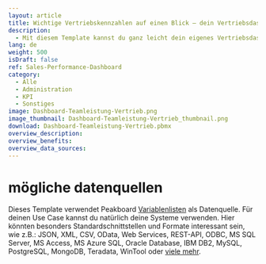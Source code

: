 ```yaml
---
layout: article
title: Wichtige Vertriebskennzahlen auf einen Blick – dein Vertriebsdashboard
description: 
  - Mit diesem Template kannst du ganz leicht dein eigenes Vertriebsdashboard bauen. Neben ihrem Namen und einem persönlichen Foto sehen deine Vertriebsmitarbeiter so wichtige Kennzahlen wie Ziele, Umsätze sowie das Delta daraus. Durch die Überwachung dieser Vertriebskennzahlen und die Sichtbarkeit der Vertriebsziele sehen alle Mitarbeiter wo sie stehen und wie viele Geschäftsabschlüsse sie noch vor sich haben, was die Motivation steigert und den Wettbewerb fördert. Lade dir das Template direkt kostenlos herunter und gestalte dein ganz individuelles Vertriebsdashboard!
lang: de
weight: 500
isDraft: false
ref: Sales-Performance-Dashboard
category:
  - Alle
  - Administration
  - KPI
  - Sonstiges
image: Dashboard-Teamleistung-Vertrieb.png
image_thumbnail: Dashboard-Teamleistung-Vertrieb_thumbnail.png
download: Dashboard-Teamleistung-Vertrieb.pbmx
overview_description:
overview_benefits:
overview_data_sources:
---
```

# mögliche datenquellen
Dieses Template verwendet Peakboard [Variablenlisten](https://help.peakboard.com/scripting/de-variables.html) als Datenquelle. Für deinen Use Case kannst du natürlich deine Systeme verwenden. Hier könnten besonders Standardschnittstellen und Formate interessant sein, wie z.B.: JSON, XML, CSV, OData, Web Services, REST-API, ODBC, MS SQL Server, MS Access, MS Azure SQL, Oracle Database, IBM DB2, MySQL, PostgreSQL, MongoDB, Teradata, WinTool oder [viele mehr](https://peakboard.com/schnittstellen/).
